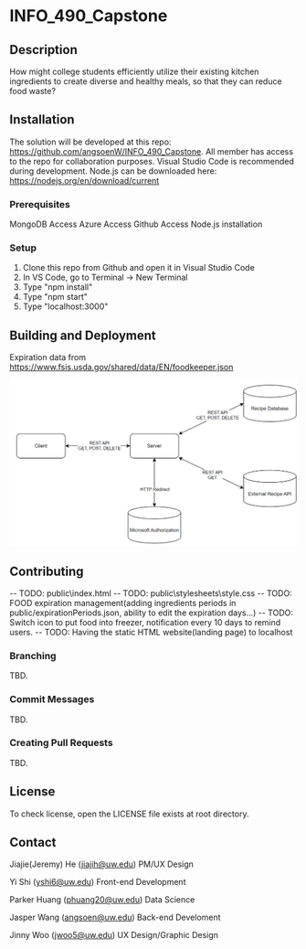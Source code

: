 # INFO_490_Capstone

## Description

How might college students efficiently utilize their existing kitchen ingredients to create diverse and healthy meals, so that they can reduce food waste?

## Installation

The solution will be developed at this repo: https://github.com/angsoenW/INFO_490_Capstone. All member has access to the repo for collaboration purposes. Visual Studio Code is recommended during development. 
Node.js can be downloaded here: https://nodejs.org/en/download/current 

### Prerequisites
MongoDB Access
Azure Access
Github Access
Node.js installation

### Setup
1. Clone this repo from Github and open it in Visual Studio Code
2. In VS Code, go to Terminal -> New Terminal
3. Type "npm install"
4. Type "npm start"
5. Type "localhost:3000"

## Building and Deployment
Expiration data from https://www.fsis.usda.gov/shared/data/EN/foodkeeper.json

![Alt text](Project%20Architecture%20Diagram.png/)

## Contributing

-- TODO: public\index.html
-- TODO: public\stylesheets\style.css
-- TODO: FOOD expiration management(adding ingredients periods in public/expirationPeriods.json, ability to edit the expiration days...)
-- TODO: Switch icon to put food into freezer, notification every 10 days to remind users. 
-- TODO: Having the static HTML website(landing page) to localhost

### Branching

TBD.

### Commit Messages

TBD.

### Creating Pull Requests

TBD.

## License

To check license, open the LICENSE file exists at root directory.

## Contact

Jiajie(Jeremy) He (jiajih@uw.edu)
PM/UX Design

Yi Shi (yshi6@uw.edu)
Front-end Development

Parker Huang (phuang20@uw.edu)
Data Science

Jasper Wang (angsoen@uw.edu)
Back-end Develoment

Jinny Woo (jwoo5@uw.edu)
UX Design/Graphic Design



